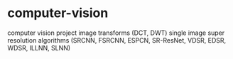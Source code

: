 # computer-vision
 computer vision project
 image transforms (DCT, DWT)
 single image super resolution algorithms (SRCNN, FSRCNN, ESPCN, SR-ResNet, VDSR, EDSR, WDSR, ILLNN, SLNN)
